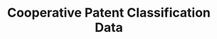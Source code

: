 ---
layout: default
bigquery: https://console.cloud.google.com/bigquery?p=patents-public-data&d=cpc&page=dataset
citation: '“Cooperative Patent Classification” by the EPO and USPTO, for public use. '
contributors: EPO, USPTO
cost: None
description: Cooperative Patent Classification Data contains the scheme and definitions
  of the Cooperative Patent Classification system for classifying patent documents.
  The CPC is the result of a partnership between the EPO and the USPTO in their joint
  effort to develop a common, internationally compatible classification system for
  technical documents, in particular patent publications, which will be used by both
  offices in the patent granting process
documentation: https://www.cooperativepatentclassification.org/cpcSchemeAndDefinitions
last_edit: 04/06/2022, 20:03:29
location: https://www.cooperativepatentclassification.org/index
maintained_by: USPTO, EPO
schema_fields:
- residualReferences
- application_references
- level
- status
- ipcConcordant
- limitingReferences
- residual_references
- sizeCache
- definition
- childGroups
- parents
- titleFull
- title_part
- breakdownCode
- children
- notAllocatable
- titlePart
- child_groups
- informativeReferences
- date_revised
- breakdown_code
- dateRevised
- additional_only
- title_full
- informative_references
- limiting_references
- applicationReferences
- ipc_concordant
- not_allocatable
- glossary
- symbol
- synonyms
shortname: cooperative_patent_classification
tags:
- patents
- science
title: Cooperative Patent Classification Data
uuid: 984374a7-16e9-4b35-9445-458daceb01bf
---